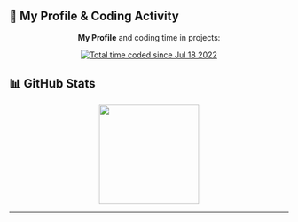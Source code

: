 ## 🌟 My Profile & Coding Activity

<div align="center">
    <p><strong>My Profile</strong> and coding time in projects:</p>
    <a href="https://wakatime.com/@Juaoinacio">
        <img src="https://wakatime.com/badge/user/ac313119-199b-4ed6-9b4c-4abacc152d18.svg" alt="Total time coded since Jul 18 2022" />
    </a>
</div>

## 📊 GitHub Stats

<div align="center">
  <a href="https://github.com/Juaoinacio">
    <img height="180em" src="https://github-readme-stats.vercel.app/api/top-langs/?username=Juaoinacio&layout=compact&langs_count=7&theme=dark"/>
  </a>
</div>

---

